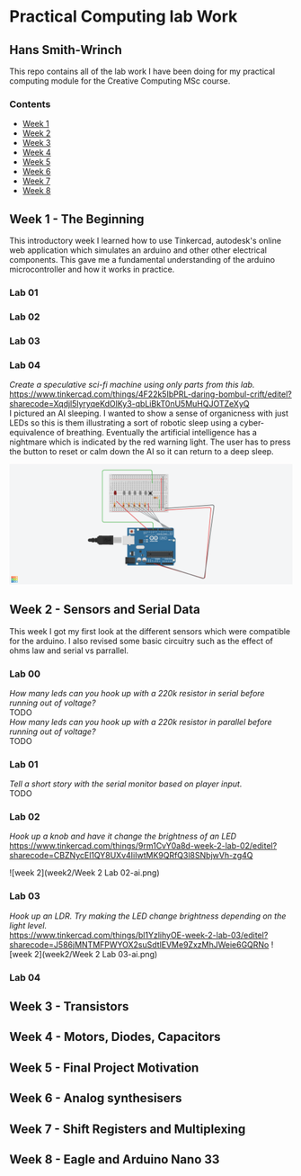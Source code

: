 <!-- Headings -->
# Practical Computing lab Work
## Hans Smith-Wrinch

This repo contains all of the lab work I have been doing for my practical computing module for the Creative Computing MSc course.

### Contents
* [Week 1](#Week-1---the-beginning)
* [Week 2](#Week-2---sensors-and-serial-data)
* [Week 3](#Week-3---transistors)
* [Week 4](#Week-4---motors-diodes-capacitors)
* [Week 5](#Week-5---final-project-motivation)
* [Week 6](#Week-6---analog-synthesisers)
* [Week 7](#Week-7---shift-registers-and-multiplexing)
* [Week 8](#Week-8---eagle-and-arduino-nano-33)
## **Week 1 - The Beginning**
This introductory week I learned how to use Tinkercad, autodesk's online web application which simulates an arduino and other other electrical components. This gave me a fundamental understanding of the arduino microcontroller and how it works in practice.
### Lab 01
### Lab 02
### Lab 03
### Lab 04
*Create a speculative sci-fi machine using only parts from this lab.* \
https://www.tinkercad.com/things/4F22k5IbPRL-daring-bombul-crift/editel?sharecode=Xqdjl5lyryqeKdOlKy3-qbLiBkT0nU5MuHQJOTZeXyQ \
I pictured an AI sleeping. I wanted to show a sense of organicness with just LEDs so this is them illustrating a sort of robotic sleep using a cyber-equivalence of breathing. Eventually the artificial intelligence has a nightmare which is indicated by the red warning light. The user has to press the button to reset or calm down the AI so it can return to a deep sleep.

![week 1](week1/sleepy-ai.png)

## **Week 2 - Sensors and Serial Data**
This week I got my first look at the different sensors which were compatible for the arduino. I also revised some basic circuitry such as the effect of ohms law and serial vs parrallel.
### Lab 00
*How many leds can you hook up with a 220k resistor in serial before running out of voltage?* \
TODO \
*How many leds can you hook up with a 220k resistor in parallel before running out of voltage?* \
TODO 
### Lab 01
*Tell a short story with the serial monitor based on player input.* \
TODO 
### Lab 02
*Hook up a knob and have it change the brightness of an LED* \
https://www.tinkercad.com/things/9rm1CvY0a8d-week-2-lab-02/editel?sharecode=CBZNycEl1QY8UXv4IiIwtMK9QRfQ3l8SNbjwVh-zg4Q 

![week 2](week2/Week 2 Lab 02-ai.png)

### Lab 03
*Hook up an LDR. Try making the LED change brightness depending on the light level.* \
https://www.tinkercad.com/things/bl1YzlihyOE-week-2-lab-03/editel?sharecode=J586jMNTMFPWYOX2suSdtlEVMe9ZxzMhJWeie6GQRNo 
![week 2](week2/Week 2 Lab 03-ai.png)
### Lab 04
 
## **Week 3 - Transistors**
## **Week 4 - Motors, Diodes, Capacitors**
## **Week 5 - Final Project Motivation**
## **Week 6 - Analog synthesisers**
## **Week 7 - Shift Registers and Multiplexing**
## **Week 8 - Eagle and Arduino Nano 33**